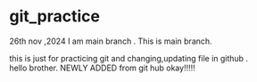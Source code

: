 # git_practice
26th nov ,2024
I am main branch . This is main branch.

this is just for practicing git and changing,updating file in github . <br>
hello brother. 
NEWLY ADDED 
from git hub okay!!!!!

